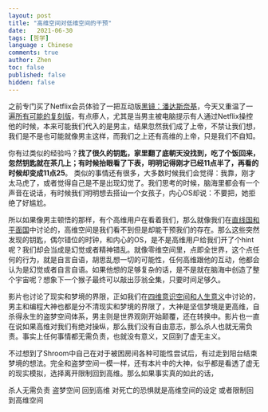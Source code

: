 ```yaml
---
layout: post
title: "高维空间对低维空间的干预"
date:   2021-06-30
tags: [哲学]
language : Chinese
comments: true
author: Zhen
toc: false
published: false
hidden: false
---
```

之前专门买了Netflix会员体验了一把互动版[黑镜：潘达斯奈基](https://zh.wikipedia.org/wiki/%E9%BB%91%E9%95%9C%EF%BC%9A%E6%BD%98%E8%BE%BE%E6%96%AF%E5%A5%88%E5%9F%BA)，今天又重温了一遍[所有可能的复刻版](https://www.pangzitv.com/vod-play-id-28783-src-1-num-1.html)，有点瘆人，尤其是当男主被电脑提示有人通过Netflix操控他的时候，本来可能我们代入的是男主，结果忽然我们成了上帝，不禁让我们想，我们是不是也可能就像男主这样，而我们之上还有高维的上帝，只是我们不自知。

你有过类似的经验吗？**找了很久的钥匙，家里翻了底朝天没找到，吃了个饭回来，忽然钥匙就在茶几上；有时候抬眼看了下表，明明记得刚才已经11点半了，再看的时候却变成11点25**。 类似的事情还有很多，大多数时候我们会觉得：我靠，刚才太马虎了，或者觉得自己是不是出现幻觉了。我们思考的时候，脑海里都会有一个声音在说话，有时候我们明明想去搭讪一个女孩子，内心OS却说：不要把，她拒绝了好尴尬。

所以如果像男主顿悟的那样，有个高维用户在看着我们，那么就像我们在[直线国和平面国](/直线国和平面国)中讨论的，高维空间是我们看不到但是却能干预我们的存在。那么这些突然发现的钥匙，偶尔错位的时钟，和内心的OS，是不是高维用户给我们开了个hint呢？我们却会当成是幻觉或者精神错乱。就像零维空间里，点即全世界，这个点任何的行为，就是自言自语，胡思乱想一切的可能性，任何高维跟他的互动，他都会认为是幻觉或者自言自语。如果他想的足够复杂的话，是不是就在脑海中创造了整个宇宙呢？想象下一个猴子最终可以敲出莎翁全集，只要时间足够久。 

影片也讨论了现实和梦境的界限，正如我们在[四维意识空间和人生意义](/四维意识空间和人生意义)中讨论的，男主和编程大神也都是分不清现实和梦境的界限了，大神是坚信梦境是更高维，自杀得永生的盗梦空间体系，男主则是世界观刚开始颠覆，还在转换中。影片也一直在说如果高维对我们有绝对操纵，那么我们没有自由意志，那么杀人也就无需负责。事实上任何事情都无需负责，也就没有意义，又回到了虚无主义。

不过想到了Shroom中自己在对于被困房间各种可能性尝试后，有过走到阳台结束梦境的想法。完全和盗梦空间一模一样，还有本片中的大神，似乎都是看透了虚无的现实模拟，选择离开限制回到高维。那么如果事实真的如此的话，

杀人无需负责
盗梦空间 回到高维
对死亡的恐惧就是高维空间的设定
或者限制回到高维空间
<!--stackedit_data:
eyJoaXN0b3J5IjpbLTIwNTM3Nzg5MjQsMTYyNzE5MTE1NCwxNT
czNjQwNjEzLC0xMDA4NzY4NTU3XX0=
-->